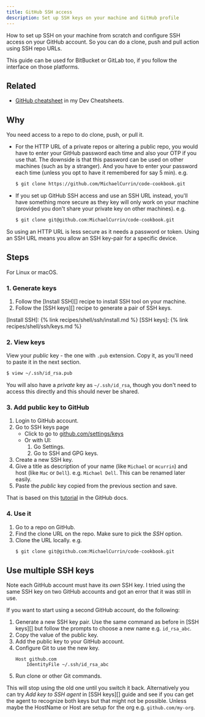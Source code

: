 ```yaml
---
title: GitHub SSH access
description: Set up SSH keys on your machine and GitHub profile
---
```


How to set up SSH on your machine from scratch and configure SSH access on your GitHub account. So you can do a clone, push and pull action using SSH repo URLs.

This guide can be used for BitBucket or GitLab too, if you follow the interface on those platforms.

## Related

- [GitHub cheatsheet](https://michaelcurrin.github.io/dev-cheatsheets/cheatsheets/version-control/github/) in my Dev Cheatsheets.


## Why

You need access to a repo to do clone, push, or pull it.

- For the HTTP URL of a private repos or altering a public repo, you would have to enter your GitHub password each time and also your OTP if you use that. The downside is that this password can be used on other machines (such as by a stranger). And you have to enter your password each time (unless you opt to have it remembered for say 5 min). e.g.
    ```sh
    $ git clone https://github.com/MichaelCurrin/code-cookbook.git
    ```
- If you set up GitHub SSH access and use an SSH URL instead, you'll have something more secure as they key will only work on your machine (provided you don't share your private key on other machines). e.g.
    ```sh
    $ git clone git@github.com:MichaelCurrin/code-cookbook.git
    ```

So using an HTTP URL is less secure as it needs a password or token. Using an SSH URL means you allow an SSH key-pair for a specific device.


## Steps

For Linux or macOS.

### 1. Generate keys

1. Follow the [Install SSH][] recipe to install SSH tool on your machine.
2. Follow the [SSH keys][] recipe to generate a pair of SSH keys.

[Install SSH]: {% link recipes/shell/ssh/install.md %}
[SSH keys]: {% link recipes/shell/ssh/keys.md %}


### 2. View keys

View your _public_ key - the one with `.pub` extension. Copy it, as you'll need to paste it in the next section.

```sh
$ view ~/.ssh/id_rsa.pub
```

You will also have a _private_ key as `~/.ssh/id_rsa`, though you don't need to access this directly and this should never be shared.

### 3. Add public key to GitHub

1. Login to GitHub account.
1. Go to SSH keys page
    - Click to go to [github.com/settings/keys](https://github.com/settings/keys)
    - Or with UI:
        1. Go Settings.
        1. Go to SSH and GPG keys.
1. Create a new SSH key.
1. Give a title as description of your name (like `Michael` or `mcurrin`) and host (like `Mac` or `Dell`). e.g. `Michael Dell`. This can be renamed later easily.
1. Paste the _public_ key copied from the previous section and save.

That is based on this [tutorial](https://help.github.com/en/github/authenticating-to-github/adding-a-new-ssh-key-to-your-github-account) in the GitHub docs.

### 4. Use it

1. Go to a repo on GitHub.
1. Find the clone URL on the repo. Make sure to pick the _SSH_ option.
1. Clone the URL locally. e.g.
    ```sh
    $ git clone git@github.com:MichaelCurrin/code-cookbook.git
    ```

## Use multiple SSH keys

Note each GitHub account must have its _own_ SSH key. I tried using the same SSH key on two GitHub accounts and got an error that it was still in use.

If you want to start using a second GitHub account, do the following:

1. Generate a new SSH key pair. Use the same command as before in [SSH keys][] but follow the prompts to choose a new name e.g. `id_rsa_abc`.
1. Copy the value of the public key.
1. Add the public key to your GitHub account.
1. Configure Git to use the new key.
    ```
    Host github.com
        IdentityFile ~/.ssh/id_rsa_abc
    ```
1. Run clone or other Git commands.

This will stop using the old one until you switch it back. Alternatively you can try _Add key to SSH agent_ in [SSH keys][] guide and see if you can get the agent to recognize both keys but that might not be possible. Unless maybe the HostName or Host are setup for the org e.g. `github.com/my-org`.
